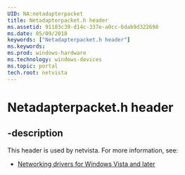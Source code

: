 ```yaml
---
UID: NA:netadapterpacket
title: Netadapterpacket.h header
ms.assetid: 91183c39-d14c-337e-a0cc-6dab9d322698
ms.date: 05/09/2018
keywords: ["Netadapterpacket.h header"]
ms.keywords: 
ms.prod: windows-hardware
ms.technology: windows-devices
ms.topic: portal
tech.root: netvista
---
```


# Netadapterpacket.h header


## -description


This header is used by netvista. For more information, see:

- [Networking drivers for Windows Vista and later](../_netvista/index.md)
